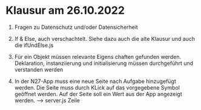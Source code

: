 # Klausur am 26.10.2022

1. Fragen zu Datenschutz und/oder Datensicherheit

2. If & Else, auch verschachtelt. Siehe dazu auch die alte Klausur und auch die ifUndElse.js

3. Für ein Objekt müssen relevante Eigens chaften gefunden werden. Deklaration, instanziierung und initialisierung müssen durchgeführt und verstanden werden

4. In der N27-App muss eine neue Seite nach Aufgabe hinzugefügt werden. Die Seite muss durch KLick auf das vorgegebene Symbol geöffnet werden. Auf der Seite soll ein Wert aus der App angezeigt werden.  --> server.js Zeile